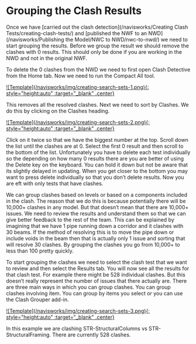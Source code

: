 # Grouping the Clash Results

Once we have [carried out the clash detection](/navisworks/Creating Clash Tests/creating-clash-tests/) and [published the NWF to an NWD](/navisworks/Publishing the Model/NWC to NWD/nwc-to-nwd/) we need to start grouping the results. Before we group the result we should remove the clashes with 0 results. This should only be done if you are working in the NWD and not in the original NWF.

To delete the 0 clashes from the NWD we need to first open Clash Detective from the Home tab. Now we need to run the Compact All tool.

<a href="../.././img/creating-search-sets-1.png" target="_blank">
    ![Template](/navisworks/img/creating-search-sets-1.png){: style="height:auto" :target="_blank" .center}
</a>

This removes all the resolved clashes. Next we need to sort by Clashes. We do this by clicking on the Clashes heading. 

<a href="../.././img/creating-search-sets-2.png" target="_blank">
    ![Template](/navisworks/img/creating-search-sets-2.png){: style="height:auto" :target="_blank" .center}
</a>

Click on it twice so that we have the biggest number at the top. Scroll down the list until the clashes are at 0. Select the first 0 result and then scroll to the bottom of the list. Unfortunately you have to delete each test individually so the depending on how many 0 results there are you are better of using the Delete key on the keyboard. You can hold it down but not be aware that its slightly delayed in updating. When you get closer to the bottom you may want to press delete individually so that you don’t delete results. Now you are eft with only tests that have clashes.

We can group clashes based on levels or based on a components included in the clash. The reason that we do this is because potentially there will be 10,000+ clashes in any model. But that doesn’t mean that there are 10,000+ issues. We need to review the results and understand them so that we can give better feedback to the rest of the team. This can be explained by imagining that we have 1 pipe running down a corridor and it clashes with 30 beams. If the method of resolving this is to move the pipe down or include voids in the beam then that is actually only 1 issue and sorting that will resolve 30 clashes. By grouping the clashes you go from 10,000+ to less than 100 pretty quickly. 

To start grouping the clashes we need to select the clash test that we want to review and then select the Results tab. You will now see all the results for that clash test. For example there might be 528 individual clashes. But this doesn’t really represent the number of issues that there actually are. There are three main ways in which you can group clashes. You can group clashes involving item. You can group by items you select or you can use the Clash Grouper add-in. 

<a href="../.././img/creating-search-sets-3.png" target="_blank">
    ![Template](/navisworks/img/creating-search-sets-3.png){: style="height:auto" :target="_blank" .center}
</a>

In this example we are clashing STR-StructuralColumns vs STR-StructuralFraming. There are currently 528 clashes.

<br>
<br>
<br>
